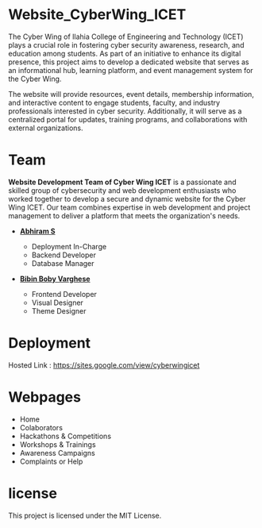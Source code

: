 # Website_CyberWing_ICET
The Cyber Wing of Ilahia College of Engineering and Technology (ICET) plays a crucial role in fostering cyber security awareness, research, and education among students. As part of an initiative to enhance its digital presence, this project aims to develop a dedicated website that serves as an informational hub, learning platform, and event management system for the Cyber Wing.

The website will provide resources, event details, membership information, and interactive content to engage students, faculty, and industry professionals interested in cyber security. Additionally, it will serve as a centralized portal for updates, training programs, and collaborations with external organizations.

# Team 
**Website Development Team of Cyber Wing ICET** is a passionate and skilled group of cybersecurity and web development enthusiasts who worked together to develop a secure and dynamic website for the Cyber Wing ICET. Our team combines expertise in web development and project management to deliver a platform that meets the organization's needs.

- **[Abhiram S](https://github.com/Abhiram-ARS)**
  - Deployment In-Charge
  - Backend Developer
  - Database Manager

- **[Bibin Boby Varghese](https://github.com/bibinbobyvarghese)**
  - Frontend Developer
  - Visual Designer
  - Theme Designer

# Deployment
Hosted Link : https://sites.google.com/view/cyberwingicet

# Webpages
- Home
- Colaborators
- Hackathons & Competitions
- Workshops & Trainings
- Awareness Campaigns
- Complaints or Help


# license
This project is licensed under the MIT License.
